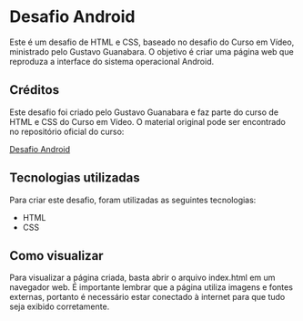# Desafio Android

Este é um desafio de HTML e CSS, baseado no desafio do Curso em Vídeo, ministrado pelo Gustavo Guanabara. O objetivo é criar uma página web que reproduza a interface do sistema operacional Android.

## Créditos

Este desafio foi criado pelo Gustavo Guanabara e faz parte do curso de HTML e CSS do Curso em Vídeo. O material original pode ser encontrado no repositório oficial do curso:

[Desafio Android](https://github.com/gustavoguanabara/html-css/blob/master/desafios/modulo-02/d010/desafio-android.pdf)

## Tecnologias utilizadas

Para criar este desafio, foram utilizadas as seguintes tecnologias:

- HTML
- CSS

## Como visualizar

Para visualizar a página criada, basta abrir o arquivo index.html em um navegador web. É importante lembrar que a página utiliza imagens e fontes externas, portanto é necessário estar conectado à internet para que tudo seja exibido corretamente.
